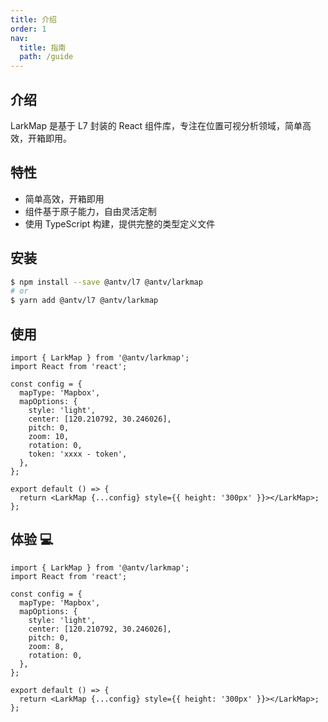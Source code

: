 ```yaml
---
title: 介绍
order: 1
nav:
  title: 指南
  path: /guide
---
```


## 介绍

LarkMap 是基于 L7 封装的 React 组件库，专注在位置可视分析领域，简单高效，开箱即用。

## 特性

- 简单高效，开箱即用
- 组件基于原子能力，自由灵活定制
- 使用 TypeScript 构建，提供完整的类型定义文件

## 安装

```bash
$ npm install --save @antv/l7 @antv/larkmap
# or
$ yarn add @antv/l7 @antv/larkmap
```

## 使用

```tsx | pure
import { LarkMap } from '@antv/larkmap';
import React from 'react';

const config = {
  mapType: 'Mapbox',
  mapOptions: {
    style: 'light',
    center: [120.210792, 30.246026],
    pitch: 0,
    zoom: 10,
    rotation: 0,
    token: 'xxxx - token',
  },
};

export default () => {
  return <LarkMap {...config} style={{ height: '300px' }}></LarkMap>;
};
```

## 体验 💻

```tsx
import { LarkMap } from '@antv/larkmap';
import React from 'react';

const config = {
  mapType: 'Mapbox',
  mapOptions: {
    style: 'light',
    center: [120.210792, 30.246026],
    pitch: 0,
    zoom: 8,
    rotation: 0,
  },
};

export default () => {
  return <LarkMap {...config} style={{ height: '300px' }}></LarkMap>;
};
```
